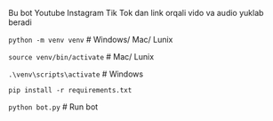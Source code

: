 Bu bot Youtube Instagram Tik Tok dan link orqali vido va audio yuklab beradi


``` python -m venv venv ```  # Windows/ Mac/ Lunix


```source venv/bin/activate```   # Mac/ Lunix



```.\venv\scripts\activate```    # Windows



```pip install -r requirements.txt```



```python bot.py```  # Run bot

